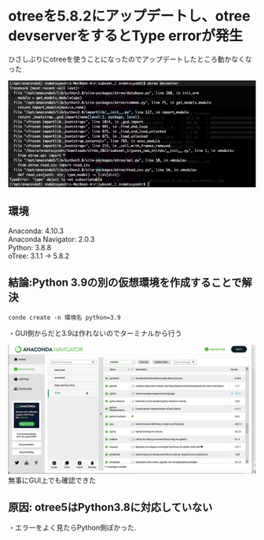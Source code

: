 # otreeを5.8.2にアップデートし、otree devserverをするとType errorが発生
ひさしぶりにotreeを使うことになったのでアップデートしたところ動かなくなった

![](./img/Terminal_error.png)

## 環境
Anaconda: 4.10.3  
Anaconda Navigator: 2.0.3  
Python: 3.8.8   
oTree: 3.1.1 → 5.8.2  
## 結論:Python 3.9の別の仮想環境を作成することで解決
`conde create -n 環境名 python=3.9  `

・GUI側からだと3.9は作れないのでターミナルから行う

![](./img/ANACONDA.NAVIGATOR.png)
無事にGUI上でも確認できた
## 原因: otree5はPython3.8に対応していない
・エラーをよく見たらPython側ぽかった.
